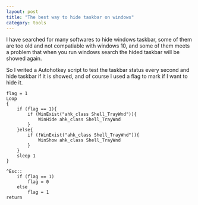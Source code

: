 ```yaml
---
layout: post
title: "The best way to hide taskbar on windows"
category: tools
---
```


I have searched for many softwares to hide windows taskbar, some of them are too old and not compatiable with windows 10, and some of them meets a problem that when you run windows search the hided taskbar will be showed again.

So I writed a Autohotkey script to test the taskbar status every second and hide taskbar if it is showed, and of course I used a flag to mark if I want to hide it.

```autohotkey
flag = 1
Loop
{
    if (flag == 1){
        if (WinExist("ahk_class Shell_TrayWnd")){
            WinHide ahk_class Shell_TrayWnd
        }
    }else{
        if (!WinExist("ahk_class Shell_TrayWnd")){
            WinShow ahk_class Shell_TrayWnd
        }
    }
    sleep 1
}

^Esc::
    if (flag == 1)
        flag = 0
    else
        flag = 1
return
```